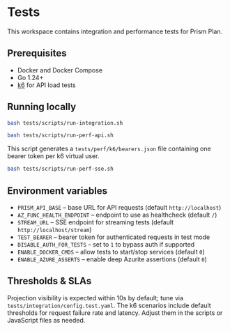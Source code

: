 # Tests

This workspace contains integration and performance tests for Prism Plan.

## Prerequisites

- Docker and Docker Compose
- Go 1.24+
- [k6](https://k6.io) for API load tests

## Running locally

```bash
bash tests/scripts/run-integration.sh
```

```bash
bash tests/scripts/run-perf-api.sh
```
This script generates a `tests/perf/k6/bearers.json` file containing one bearer token per k6 virtual user.

```bash
bash tests/scripts/run-perf-sse.sh
```

## Environment variables

- `PRISM_API_BASE` – base URL for API requests (default `http://localhost`)
- `AZ_FUNC_HEALTH_ENDPOINT` – endpoint to use as healthcheck (default `/`)
- `STREAM_URL` – SSE endpoint for streaming tests (default `http://localhost/stream`)
- `TEST_BEARER` – bearer token for authenticated requests in test mode
- `DISABLE_AUTH_FOR_TESTS` – set to `1` to bypass auth if supported
- `ENABLE_DOCKER_CMDS` – allow tests to start/stop services (default `0`)
- `ENABLE_AZURE_ASSERTS` – enable deep Azurite assertions (default `0`)

## Thresholds & SLAs

Projection visibility is expected within 10s by default; tune via `tests/integration/config.test.yaml`.
The k6 scenarios include default thresholds for request failure rate and latency. Adjust them in the scripts or JavaScript files as needed.

